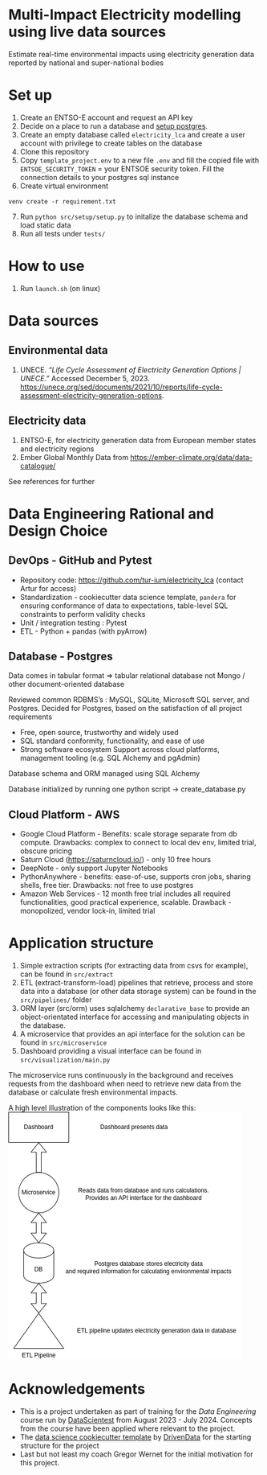 # Multi-Impact Electricity modelling using live data sources
Estimate real-time environmental impacts using electricity generation data reported by national and super-national bodies

# Set up
1. Create an ENTSO-E account and request an API key
2. Decide on a place to run a database and [setup postgres](https://www.postgresql.org/docs/current/tutorial-install.html). 
3. Create an empty database called `electricity_lca` and create a user account with privilege to create tables on the database
4. Clone this repository
5. Copy `template_project.env` to a new file `.env` and fill the copied file with `ENTSOE_SECURITY_TOKEN` = your ENTSOE security token. Fill the connection details to your postgres sql instance
6. Create virtual environment
```commandline
venv create -r requirement.txt
```
7. Run `python src/setup/setup.py` to initalize the database schema and load static data 
8. Run all tests under `tests/`

# How to use
1. Run `launch.sh` (on linux)

# Data sources
## Environmental data
1. UNECE. _“Life Cycle Assessment of Electricity Generation Options | UNECE.”_ Accessed December 5, 2023. https://unece.org/sed/documents/2021/10/reports/life-cycle-assessment-electricity-generation-options.

##  Electricity data
1. ENTSO-E, for electricity generation data from European member states and electricity regions
2. Ember Global Monthly Data from https://ember-climate.org/data/data-catalogue/

See references for further

# Data Engineering Rational and Design Choice
## DevOps - GitHub and Pytest
- Repository code: https://github.com/tur-ium/electricity_lca (contact Artur for access)
- Standardization - cookiecutter data science template, `pandera` for ensuring conformance of data to expectations, table-level SQL constraints to perform validity checks
- Unit / integration testing : Pytest
- ETL - Python + pandas (with pyArrow)

## Database - Postgres
Data comes in tabular format => tabular relational database not Mongo / other document-oriented database

Reviewed common RDBMS’s : MySQL, SQLite, Microsoft SQL server, and Postgres. Decided for Postgres, based on the satisfaction of all project requirements
  - Free, open source, trustworthy and widely used
  - SQL standard conformity, functionality, and ease of use
  - Strong software ecosystem Support across cloud platforms, management tooling  (e.g. SQL Alchemy and pgAdmin)

Database schema and ORM managed using SQL Alchemy

Database initialized by running one python script -> create_database.py

## Cloud Platform - AWS
- Google Cloud Platform - Benefits: scale storage separate from db compute. Drawbacks: complex to connect to local dev env, limited trial, obscure pricing
- Saturn Cloud (https://saturncloud.io/) - only 10 free hours
- DeepNote - only support Jupyter Notebooks
- PythonAnywhere - benefits: ease-of-use, supports cron jobs, sharing shells, free tier. Drawbacks: not free to use postgres
- Amazon Web Services - 12 month free trial includes all required functionalities, good practical experience, scalable. Drawback - monopolized, vendor lock-in, limited trial

# Application structure
1. Simple extraction scripts (for extracting data from csvs for example), can be found in `src/extract`
2. ETL (extract-transform-load) pipelines that retrieve, process and store data into a database (or other data storage system) can be found in the `src/pipelines/` folder
3. ORM layer (src/orm) uses sqlalchemy `declarative_base` to provide an object-orientated interface for accessing and manipulating objects in the database.
4. A microservice that provides an api interface for the solution can be found in `src/microservice`
5. Dashboard providing a visual interface can be found in `src/visualization/main.py`

The microservice runs continuously in the background and receives requests from the dashboard when need to retrieve new data from the database or calculate fresh environmental impacts. 

A high level illustration of the components looks like this:
![data flow.png](docs/data%20flow.png)

# Acknowledgements
- This is a project undertaken as part of training for the _Data Engineering_ course run by [DataScientest](https://datascientest.com/) from August 2023 - July 2024. Concepts from the course have been applied where relevant to the project.
- The [data science cookiecutter template](https://github.com/drivendata/cookiecutter-data-science.git) by [DrivenData](https://www.drivendata.org/) for the starting structure for the project
- Last but not least my coach Gregor Wernet for the initial motivation for this project.